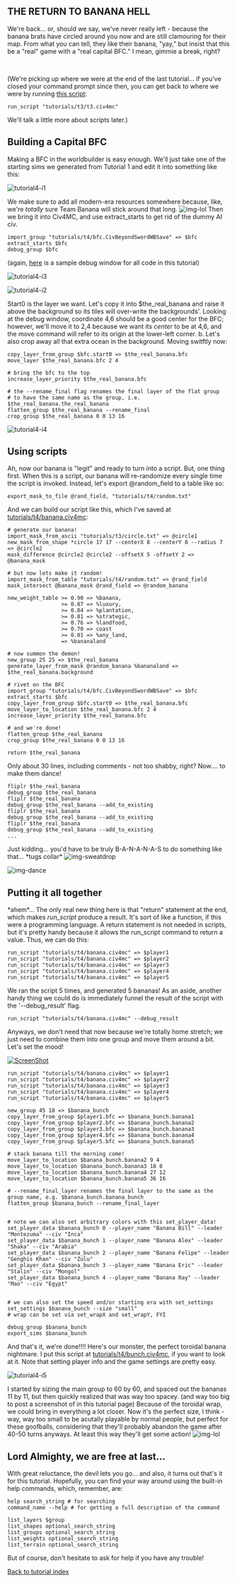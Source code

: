 ## THE RETURN TO BANANA HELL

We're back... or, should we say, we've never really left - because the banana brats have circled around you now and are still clamouring for their map. From what you can tell, they like their banana, "yay," but insist that this be a "real" game with a "real capital BFC." I mean, gimmie a break, right?

<p align="center">
    <img src="t3/dancing.gif" alt=""/> <img src="t3/dancing.gif"  alt=""/> <img src="t3/dancing.gif"  alt=""/> <img src="t3/dancing.gif"  alt=""/> <img src="t3/dancing.gif"  alt=""/> <img src="t3/dancing.gif"  alt=""/> <img src="t3/dancing.gif"  alt=""/> <img src="t3/dancing.gif"  alt=""/>
</p>

(We're picking up where we were at the end of the last tutorial... if you've closed your command prompt since then, you can get back to where we were by running [this script](t3/t3.civ4mc):

    run_script "tutorials/t3/t3.civ4mc"
    
We'll talk a little more about scripts later.)

## Building a Capital BFC

Making a BFC in the worldbuilder is easy enough. We'll just take one of the starting sims we generated from Tutorial 1 and edit it into something like this:

![tutorial4-i1](t4/i1.png)

We make sure to add all modern-era resources somewhere because, like, we're *totally* sure Team Banana will stick around that long. ![img-lol](t4/lol.gif) Then we bring it into Civ4MC, and use extract_starts to get rid of the dummy AI civ.

    import_group "tutorials/t4/bfc.CivBeyondSwordWBSave" => $bfc
    extract_starts $bfc
    debug_group $bfc
    
(again, [here](http://media.rhizzone.net/civ4mc/t3.html) is a sample debug window for all code in this tutorial)
    
![tutorial4-i3](t4/i3.png)

![tutorial4-i2](t4/i2.png)

Start0 is the layer we want. Let's copy it into $the_real_banana and raise it above the background so its tiles will over-write the backgrounds'. Looking at the debug window, coordinate 4,6 should be a good center for the BFC; however, we'll move it to 2,4 because we want its *center* to be at 4,6, and the move command will refer to its origin at the lower-left corner. b. Let's also crop away all that extra ocean in the background. Moving switftly now:

    copy_layer_from_group $bfc.start0 => $the_real_banana.bfc
    move_layer $the_real_banana.bfc 2 4
    
    # bring the bfc to the top
    increase_layer_priority $the_real_banana.bfc
    
    # the --rename_final flag renames the final layer of the flat group
    # to have the same name as the group, i.e. $the_real_banana.the_real_banana
    flatten_group $the_real_banana --rename_final
    crop_group $the_real_banana 0 0 13 16

![tutorial4-i4](t4/i4.png)

## Using scripts

Ah, now our banana is "legit" and ready to turn into a script. But, one thing first. When this is a script, our banana will re-randomize every single time the script is invoked. Instead, let's export @random_field to a table like so:

    export_mask_to_file @rand_field, "tutorials/t4/random.txt"
    
And we can build our script like this, which I've saved at [tutorials/t4/banana.civ4mc](t4/banana.civ4mc):

    # generate our banana!
    import_mask_from_ascii "tutorials/t3/circle.txt" => @circle1
    new_mask_from_shape *circle 17 17 --centerX 8 --centerY 8 --radius 7 => @circle2
    mask_difference @circle2 @circle2 --offsetX 5 -offsetY 2 => @banana_mask

    # but now lets make it random!
    import_mask_from_table "tutorials/t4/random.txt" => @rand_field
    mask_intersect @banana_mask @rand_field => @random_banana

    new_weight_table >= 0.90 => %banana,
                     >= 0.87 => %luxury,
                     >= 0.84 => %plantation,
                     >= 0.81 => %strategic,
                     >= 0.76 => %landfood,
                     >= 0.70 => coast
                     >= 0.01 => %any_land,
                     => %bananaland

    # now summon the demon!
    new_group 25 25 => $the_real_banana
    generate_layer_from_mask @random_banana %bananaland => $the_real_banana.background

    # rivet on the BFC
    import_group "tutorials/t4/bfc.CivBeyondSwordWBSave" => $bfc
    extract_starts $bfc
    copy_layer_from_group $bfc.start0 => $the_real_banana.bfc
    move_layer_to_location $the_real_banana.bfc 2 4
    increase_layer_priority $the_real_banana.bfc

    # and we're done!
    flatten_group $the_real_banana
    crop_group $the_real_banana 0 0 13 16

    return $the_real_banana
    
Only about 30 lines, including comments - not too shabby, right? Now.... to make them dance!

    fliplr $the_real_banana
    debug_group $the_real_banana
    fliplr $the_real_banana
    debug_group $the_real_banana --add_to_existing
    fliplr $the_real_banana
    debug_group $the_real_banana --add_to_existing
    fliplr $the_real_banana
    debug_group $the_real_banana --add_to_existing
    ...
    
Just kidding... you'd have to be truly B-A-N-A-N-A-S to do something like that... &#42;tugs collar&#42; ![img-sweatdrop](t4/sweatdrop.gif)

![img-dance](t4/dance.png)

## Putting it all together

&#42;ahem&#42;... The only real new thing here is that "return" statement at the end, which makes *run_script* produce a result. It's sort of like a function, if this were a programming language. A return statement is not needed in scripts, but it's pretty handy because it allows the run_script command to return a value. Thus, we can do this:

    run_script "tutorials/t4/banana.civ4mc" => $player1
    run_script "tutorials/t4/banana.civ4mc" => $player2
    run_script "tutorials/t4/banana.civ4mc" => $player3
    run_script "tutorials/t4/banana.civ4mc" => $player4
    run_script "tutorials/t4/banana.civ4mc" => $player5
    
We ran the script 5 times, and generated 5 bananas! As an aside, another handy thing we could do is immediately funnel the result of the script with the '--debug_result' flag.

    run_script "tutorials/t4/banana.civ4mc" --debug_result

Anyways, we don't need that now because we're totally home stretch; we just need to combine them into one group and move them around a bit. Let's set the mood!

[![ScreenShot](t4/banana_boat.jpg)](https://www.youtube.com/watch?v=PMigXnXMhQ4)
    
    run_script "tutorials/t4/banana.civ4mc" => $player1
    run_script "tutorials/t4/banana.civ4mc" => $player2
    run_script "tutorials/t4/banana.civ4mc" => $player3
    run_script "tutorials/t4/banana.civ4mc" => $player4
    run_script "tutorials/t4/banana.civ4mc" => $player5

    new_group 45 18 => $banana_bunch
    copy_layer_from_group $player1.bfc => $banana_bunch.banana1
    copy_layer_from_group $player2.bfc => $banana_bunch.banana2
    copy_layer_from_group $player3.bfc => $banana_bunch.banana3
    copy_layer_from_group $player4.bfc => $banana_bunch.banana4
    copy_layer_from_group $player5.bfc => $banana_bunch.banana5

    # stack banana till the morning come!
    move_layer_to_location $banana_bunch.banana2 9 4
    move_layer_to_location $banana_bunch.banana3 18 8
    move_layer_to_location $banana_bunch.banana4 27 12
    move_layer_to_location $banana_bunch.banana5 36 16

    # --rename_final_layer renames the final layer to the same as the group name, e.g. $banana_bunch.banana_bunch
    flatten_group $banana_bunch --rename_final_layer
    
    
    # note we can also set arbitrary colors with this set_player_data!
    set_player_data $banana_bunch 0 --player_name "Banana Bill" --leader "Montezuma" --civ "Inca"
    set_player_data $banana_bunch 1 --player_name "Banana Alex" --leader "Shaka" --civ "Arabia"
    set_player_data $banana_bunch 2 --player_name "Banana Felipe" --leader "Genghis Khan" --civ "Zulu"
    set_player_data $banana_bunch 3 --player_name "Banana Eric" --leader "Stalin" --civ "Mongol"
    set_player_data $banana_bunch 4 --player_name "Banana Ray" --leader "Mao" --civ "Egypt"
    
    
    # we can also set the speed and/or starting era with set_settings
    set_settings $banana_bunch --size "small"
    # wrap can be set via set_wrapX and set_wrapY, FYI
    
    debug_group $banana_bunch
    export_sims $banana_bunch
    
    
    
And that's it, we're done!!!! Here's our monster, the perfect toroidal banana nightmare. I put this script at [tutorials/t4/bunch.civ4mc](t4/bunch.civ4mc), if you want to look at it. Note that setting player info and the game settings are pretty easy.

![tutorial4-i5](t4/i5.png)

I started by sizing the main group to 60 by 60, and spaced out the bananas 11 by 11, but then quickly realized that was way too spacey. (and way too big to post a screenshot of in this tutorial page) Because of the toroidal wrap, we could bring in everything a lot closer. Now it's the perfect size, I think - way, way too small to be acutally playable by normal people, but perfect for these goofballs, considering that they'll probably abandon the game after 40-50 turns anyways. At least this way they'll get some action! ![img-lol](t4/lol.gif)



## Lord Almighty, we are free at last...

With great reluctance, the devil lets you go... and also, it turns out that's it for this tutorial. Hopefully, you can find your way around using the built-in help commands, which, remember, are:

    help search_string # for searching
    command_name --help # for getting a full description of the command
    
    list_layers $group
    list_shapes optional_search_string
    list_groups optional_search_string
    list_weights optional_search_string
    list_terrain optional_search_string
    
But of course, don't hesitate to ask for help if you have any trouble!

[Back to tutorial index](Readme.md)